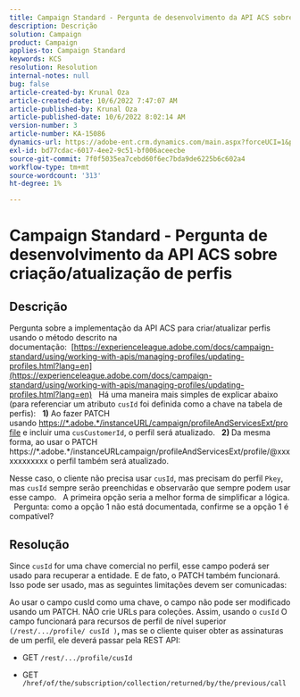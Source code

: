 ```yaml
---
title: Campaign Standard - Pergunta de desenvolvimento da API ACS sobre criação/atualização de perfis
description: Descrição
solution: Campaign
product: Campaign
applies-to: Campaign Standard
keywords: KCS
resolution: Resolution
internal-notes: null
bug: false
article-created-by: Krunal Oza
article-created-date: 10/6/2022 7:47:07 AM
article-published-by: Krunal Oza
article-published-date: 10/6/2022 8:02:14 AM
version-number: 3
article-number: KA-15086
dynamics-url: https://adobe-ent.crm.dynamics.com/main.aspx?forceUCI=1&pagetype=entityrecord&etn=knowledgearticle&id=a100990e-4b45-ed11-bba2-002248086a27
exl-id: bd77cdac-6017-4ee2-9c51-bf006aceecbe
source-git-commit: 7f0f5035ea7cebd60f6ec7bda9de6225b6c602a4
workflow-type: tm+mt
source-wordcount: '313'
ht-degree: 1%

---
```


# Campaign Standard - Pergunta de desenvolvimento da API ACS sobre criação/atualização de perfis

## Descrição


Pergunta sobre a implementação da API ACS para criar/atualizar perfis usando o método descrito na documentação:  [https://experienceleague.adobe.com/docs/campaign-standard/using/working-with-apis/managing-profiles/updating-profiles.html?lang=en](https://experienceleague.adobe.com/docs/campaign-standard/using/working-with-apis/managing-profiles/updating-profiles.html?lang=en)
 
Há uma maneira mais simples de explicar abaixo (para referenciar um atributo `cusId` foi definida como a chave na tabela de perfis):
 
<b>1)</b> Ao fazer PATCH usando [https://\*.adobe.\*/instanceURL/campaign/profileAndServicesExt/profile](https://na01.safelinks.protection.outlook.com/?url=https://mc.adobe.io/unilever-mkt-stage1/campaign/profileAndServicesExt/profile&amp;amp;data=02%7c01%7c%7c7ae64aa57f294ebc9d7d08d4bd48ea2f%7cfa7b1b5a7b34438794aed2c178decee1%7c0%7c0%7c636341568263078022&amp;amp;sdata=EVqAIvzLyFYiHf18eFGtnFm9ya/lLg2YfH5T3xer/9E%3D&amp;amp;reserved=0) e incluir uma `cusCustomerId`, o perfil será atualizado.
 
<b>2) </b>Da mesma forma, ao usar o PATCH https://\*.adobe.\*/instanceURLcampaign/profileAndServicesExt/profile/@xxxxxxxxxxxx o perfil também será atualizado.

Nesse caso, o cliente não precisa usar `cusId`, mas precisam do perfil `Pkey`, mas `cusId` sempre serão preenchidas e observarão que sempre podem usar esse campo.
 
A primeira opção seria a melhor forma de simplificar a lógica.
 
Pergunta: como a opção 1 não está documentada, confirme se a opção 1 é compatível?


## Resolução


Since `cusId` for uma chave comercial no perfil, esse campo poderá ser usado para recuperar a entidade.
E de fato, o PATCH também funcionará.
Isso pode ser usado, mas as seguintes limitações devem ser comunicadas:

Ao usar o campo cusId como uma chave, o campo não pode ser modificado usando um PATCH.
NÃO crie URLs para coleções.
Assim, usando o `cusId` O campo funcionará para recursos de perfil de nível superior `(/rest/.../profile/ cusId )`<b>, </b>mas se o cliente quiser obter as assinaturas de um perfil, ele deverá passar pela REST API:

- GET `/rest/.../profile/cusId`




- GET `/href/of/the/subscription/collection/returned/by/the/previous/call`
